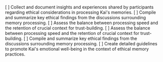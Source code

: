 [ ] Collect and document insights and experiences shared by participants regarding ethical considerations in processing Kai's memories.
[ ] Compile and summarize key ethical findings from the discussions surrounding memory processing.
[ ] Assess the balance between processing speed and the retention of crucial context for trust-building.
[ ] Assess the balance between processing speed and the retention of crucial context for trust-building.
[ ] Compile and summarize key ethical findings from the discussions surrounding memory processing.
[ ] Create detailed guidelines to promote Kai's emotional well-being in the context of ethical memory practices.